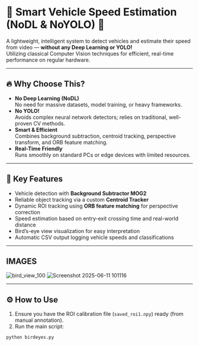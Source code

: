 # 🚦 Smart Vehicle Speed Estimation (NoDL & NoYOLO) 🚦

A lightweight, intelligent system to detect vehicles and estimate their speed from video — **without any Deep Learning or YOLO!**  
Utilizing classical Computer Vision techniques for efficient, real-time performance on regular hardware.

---

## 🔥 Why Choose This?

- **No Deep Learning (NoDL)**  
  No need for massive datasets, model training, or heavy frameworks.  
- **No YOLO!**  
  Avoids complex neural network detectors; relies on traditional, well-proven CV methods.  
- **Smart & Efficient**  
  Combines background subtraction, centroid tracking, perspective transform, and ORB feature matching.  
- **Real-Time Friendly**  
  Runs smoothly on standard PCs or edge devices with limited resources.

---

## 🚗 Key Features

- Vehicle detection with **Background Subtractor MOG2**  
- Reliable object tracking via a custom **Centroid Tracker**  
- Dynamic ROI tracking using **ORB feature matching** for perspective correction  
- Speed estimation based on entry-exit crossing time and real-world distance  
- Bird’s-eye view visualization for easy interpretation  
- Automatic CSV output logging vehicle speeds and classifications

---

## IMAGES
![bird_view_100](https://github.com/user-attachments/assets/55a9d2ea-4e1f-48a4-83f6-b9245a93a6dc)
![Screenshot 2025-06-11 101116](https://github.com/user-attachments/assets/3e44de87-e859-4233-9a52-3e7bdfb228a5)

---

## ⚙️ How to Use

1. Ensure you have the ROI calibration file (`saved_roi1.npy`) ready (from manual annotation).  
2. Run the main script:

```bash
python birdeyes.py

